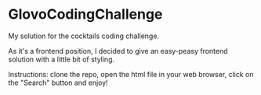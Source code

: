 # GlovoCodingChallenge

My solution for the cocktails coding challenge.

As it's a frontend position, I decided to give an easy-peasy frontend solution with a little bit of styling.

Instructions: clone the repo, open the html file in your web browser, click on the "Search" button and enjoy!
